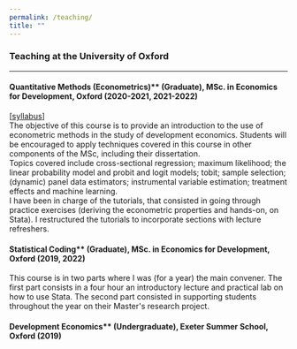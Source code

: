```yaml
---
permalink: /teaching/
title: ""
---
```


### Teaching at the University of Oxford 
---  
#### Quantitative Methods (Econometrics)** (Graduate), MSc. in Economics for Development, Oxford (2020-2021, 2021-2022)  
[[syllabus](http://bzdiop.github.io/files/AboutMe/QM2020_Syllabus.pdf)]  
The objective of this course is to provide an introduction to the use of econometric methods in the study of development economics. Students will be encouraged to apply techniques covered in this course in other components of the MSc, including their dissertation.  
Topics covered include cross-sectional regression; maximum likelihood; the linear probability model and probit and logit models; tobit; sample selection; (dynamic) panel data estimators; instrumental variable estimation; treatment effects and machine learning.  
I have been in charge of the tutorials, that consisted in going through practice exercises (deriving the econometric properties and hands-on, on Stata). I restructured the tutorials to incorporate sections with lecture refreshers.   

 
#### Statistical Coding** (Graduate), MSc. in Economics for Development, Oxford (2019, 2022)   
This course is in two parts where I was (for a year) the main convener. The first part consists in a four hour an introductory lecture and practical lab on how to use Stata. The second part consisted in supporting students throughout the year on their Master's research project.  


#### Development Economics** (Undergraduate), Exeter Summer School, Oxford (2019)